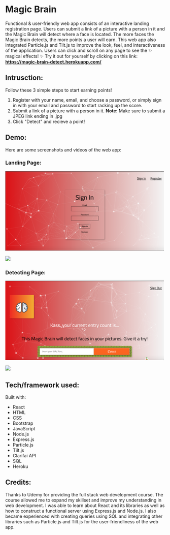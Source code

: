 # Magic Brain

Functional & user-friendly web app consists of an interactive landing registration page. Users can submit a link of a picture with a person in it and the Magic Brain will detect where a face is located. The more faces the Magic Brain detects, the more points a user will earn. This web app also integrated Particle.js and Tilt.js to improve the look, feel, and interactiveness of the application. Users can click and scroll on any page to see the :sparkles: magical effects! :sparkles: Try it out for yourself by clicking on this link: **https://magic-brain-detect.herokuapp.com/**

## Intrusction:

Follow these 3 simple steps to start earning points!

1. Register with your name, email, and choose a password, or simply sign in with your email and password to start racking up the score.
2. Submit a link of a picture with a person in it. **Note:** Make sure to submit a JPEG link ending in .jpg
3. Click "Detect" and recieve a point!

## Demo:

Here are some screenshots and videos of the web app:

### Landing Page:

<img src="Screen%20Shot%202019-05-15%20at%207.45.00%20PM.png" width="500" height="250">

![](https://media.giphy.com/media/SXxCFtNdZkTiZRUsqV/giphy.gif)

### Detecting Page:

<img src="Screen%20Shot%202019-05-15%20at%208.10.11%20PM.png" width="500" height="250">

![](https://media.giphy.com/media/hQFfZWEwojp1zO9UKg/giphy.gif)

## Tech/framework used:

Built with:

- React
- HTML
- CSS
- Bootstrap
- JavaScript
- Node.js
- Express.js
- Particle.js
- Tilt.js
- Clarifai API
- SQL
- Heroku

## Credits:

Thanks to Udemy for providing the full stack web development course. The course allowed me to expand my skillset and improve my understanding in web development. I was able to learn about React and its libraries as well as how to construct a functional server using Express.js and Node.js. I also became experienced with creating queries using SQL and integrating other libraries such as Particle.js and Tilt.js for the user-friendliness of the web app.
